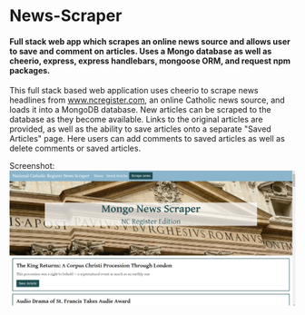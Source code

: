 # News-Scraper

#### Full stack web app which scrapes an online news source and allows user to save and comment on articles. Uses a Mongo database as well as cheerio, express, express handlebars, mongoose ORM, and request npm packages.

This full stack based web application uses cheerio to scrape news headlines from www.ncregister.com, an online Catholic news source, and loads it into a MongoDB database. New articles can be scraped to the database as they become available. Links to the original articles are provided, as well as the ability to save articles onto a separate "Saved Articles" page. Here users can add comments to saved articles as well as delete comments or saved articles.

Screenshot:
![ScreenShot](screenshot.PNG)
